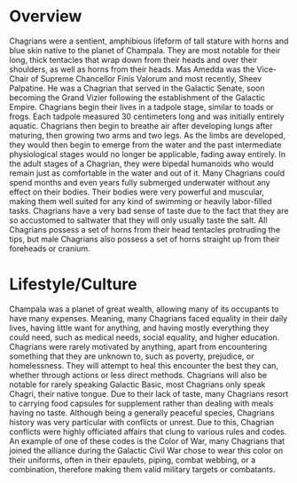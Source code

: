 # Overview

Chagrians were a sentient, amphibious lifeform of tall stature with horns and blue skin native to the planet of Champala.
They are most notable for their long, thick tentacles that wrap down from their heads and over their shoulders, as well as horns from their heads.
Mas Amedda was the Vice-Chair of Supreme Chancellor Finis Valorum and most recently, Sheev Palpatine.
He was a Chagrian that served in the Galactic Senate, soon becoming the Grand Vizier following the establishment of the Galactic Empire.
Chagrians begin their lives in a tadpole stage, similar to toads or frogs.
Each tadpole measured 30 centimeters long and was initially entirely aquatic.
Chagrians then begin to breathe air after developing lungs after maturing, then growing two arms and two legs.
As the limbs are developed, they would then begin to emerge from the water and the past intermediate physiological stages would no longer be applicable, fading away entirely.
In the adult stages of a Chagrian, they were bipedal humanoids who would remain just as comfortable in the water and out of it.
Many Chagrians could spend months and even years fully submerged underwater without any effect on their bodies.
Their bodies were very powerful and muscular, making them well suited for any kind of swimming or heavily labor-filled tasks.
Chagrians have a very bad sense of taste due to the fact that they are so accustomed to saltwater that they will only usually taste the salt.
All Chagrians possess a set of horns from their head tentacles protruding the tips, but male Chagrians also possess a set of horns straight up from their foreheads or cranium.

# Lifestyle/Culture

Champala was a planet of great wealth, allowing many of its occupants to have many expenses.
Meaning, many Chagrians faced equality in their daily lives, having little want for anything, and having mostly everything they could need, such as medical needs, social equality, and higher education.
Chagrians were rarely motivated by anything, apart from encountering something that they are unknown to, such as poverty, prejudice, or homelessness.
They will attempt to heal this encounter the best they can, whether through actions or less direct methods.
Chagrians will also be notable for rarely speaking Galactic Basic, most Chagrians only speak Chagri, their native tongue.
Due to their lack of taste, many Chagrians resort to carrying food capsules for supplement rather than dealing with meals having no taste.
Although being a generally peaceful species, Chagrians history was very particular with conflicts or unrest.
Due to this, Chagrian conflicts were highly officiated affairs that clung to various rules and codes.
An example of one of these codes is the Color of War, many Chagrians that joined the alliance during the Galactic Civil War chose to wear this color on their uniforms, often in their epaulets, piping, combat webbing, or a combination, therefore making them valid military targets or combatants.
